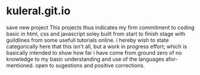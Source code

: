 # kuleral.git.io
save new project
This projects thus indicates my firm commitment to coding basic in html, css and javascript soley built from start to finish stage with guildlines from some usefull tutorials online.
i hereby wish to state categorically here that this isn't all, but a work in progress effort; which is basically intended to show how far i have come from ground zero of no knowledge to my basic understanding and use of the languages afor-mentioned.
open to sugestions and positive corrections.
